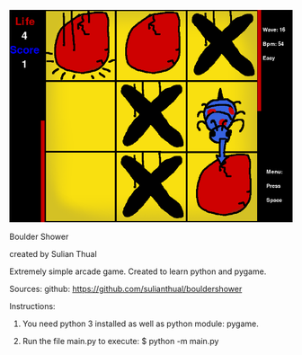 
![alt text](https://github.com/sulianthual/bouldershower/blob/main/screenshot.png?raw=true "Screenshot")

Boulder Shower

created by Sulian Thual 

Extremely simple arcade game. Created to learn python and pygame.

Sources:
github: https://github.com/sulianthual/bouldershower

Instructions: 
1) You need python 3 installed as well as python module: pygame. 


2) Run the file main.py to execute: $ python -m main.py



